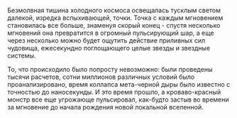 Безмолвная тишина холодного космоса освещалась тусклым светом далекой, изредка вспыхивающей, точки.
Точка с каждым мгновением становилась все больше, знаменуя скорый конец - спустя несколько мгновений она превратится в огромный пульсирующий шар, а еще через несколько можно будет ощутить действие приливных сил чудовища, ежесекундно поглощающего целые звезды и звездные системы.

То, что происходило было попросту невозможно:  были проведены тысячи расчетов, сотни миллионов различных условий было проанализировано, время коллапса мета-черной дыры было известно с точностью до наносекунды. И это время прошло, а кроваво-красный монстр все еще угрожающе пульсировал, как-будто застыв во времени за мгновение до начала рождения новой локальной вселенной.